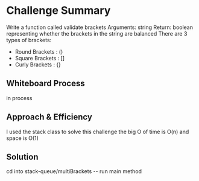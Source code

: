 # Challenge Summary
<!-- Description of the challenge -->
Write a function called validate brackets
Arguments: string
Return: boolean
representing whether the brackets in the string are balanced
There are 3 types of brackets:

- Round Brackets : ()
- Square Brackets : []
- Curly Brackets : {}

## Whiteboard Process
<!-- Embedded whiteboard image -->
in process

## Approach & Efficiency
<!-- What approach did you take? Why? What is the Big O space/time for this approach? -->
I used the stack class to solve this challenge the big O of time is O(n)  and space is O(1)
## Solution
<!-- Show how to run your code, and examples of it in action -->
cd into stack-queue/multiBrackets -- run main method